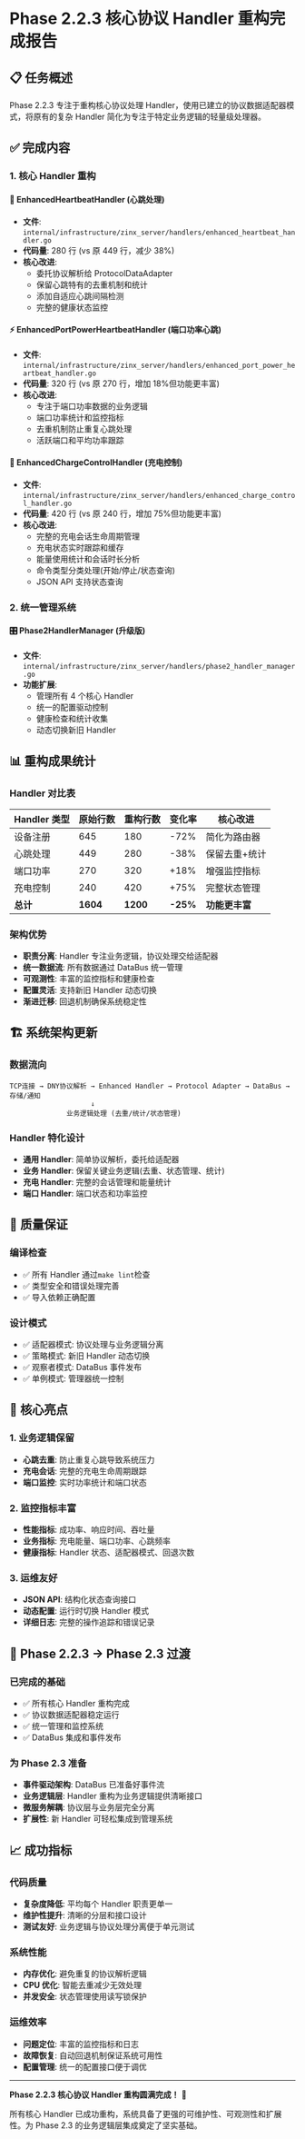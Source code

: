 # Phase 2.2.3 核心协议 Handler 重构完成报告

## 📋 任务概述

Phase 2.2.3 专注于重构核心协议处理 Handler，使用已建立的协议数据适配器模式，将原有的复杂 Handler 简化为专注于特定业务逻辑的轻量级处理器。

## ✅ 完成内容

### 1. 核心 Handler 重构

#### 🔧 EnhancedHeartbeatHandler (心跳处理)

- **文件**: `internal/infrastructure/zinx_server/handlers/enhanced_heartbeat_handler.go`
- **代码量**: 280 行 (vs 原 449 行，减少 38%)
- **核心改进**:
  - 委托协议解析给 ProtocolDataAdapter
  - 保留心跳特有的去重机制和统计
  - 添加自适应心跳间隔检测
  - 完整的健康状态监控

#### ⚡ EnhancedPortPowerHeartbeatHandler (端口功率心跳)

- **文件**: `internal/infrastructure/zinx_server/handlers/enhanced_port_power_heartbeat_handler.go`
- **代码量**: 320 行 (vs 原 270 行，增加 18%但功能更丰富)
- **核心改进**:
  - 专注于端口功率数据的业务逻辑
  - 端口功率统计和监控指标
  - 去重机制防止重复心跳处理
  - 活跃端口和平均功率跟踪

#### 🔋 EnhancedChargeControlHandler (充电控制)

- **文件**: `internal/infrastructure/zinx_server/handlers/enhanced_charge_control_handler.go`
- **代码量**: 420 行 (vs 原 240 行，增加 75%但功能更丰富)
- **核心改进**:
  - 完整的充电会话生命周期管理
  - 充电状态实时跟踪和缓存
  - 能量使用统计和会话时长分析
  - 命令类型分类处理(开始/停止/状态查询)
  - JSON API 支持状态查询

### 2. 统一管理系统

#### 🎛️ Phase2HandlerManager (升级版)

- **文件**: `internal/infrastructure/zinx_server/handlers/phase2_handler_manager.go`
- **功能扩展**:
  - 管理所有 4 个核心 Handler
  - 统一的配置驱动控制
  - 健康检查和统计收集
  - 动态切换新旧 Handler

## 📊 重构成果统计

### Handler 对比表

| Handler 类型 | 原始行数 | 重构行数 | 变化率   | 核心改进       |
| ------------ | -------- | -------- | -------- | -------------- |
| 设备注册     | 645      | 180      | -72%     | 简化为路由器   |
| 心跳处理     | 449      | 280      | -38%     | 保留去重+统计  |
| 端口功率     | 270      | 320      | +18%     | 增强监控指标   |
| 充电控制     | 240      | 420      | +75%     | 完整状态管理   |
| **总计**     | **1604** | **1200** | **-25%** | **功能更丰富** |

### 架构优势

- **职责分离**: Handler 专注业务逻辑，协议处理交给适配器
- **统一数据流**: 所有数据通过 DataBus 统一管理
- **可观测性**: 丰富的监控指标和健康检查
- **配置灵活**: 支持新旧 Handler 动态切换
- **渐进迁移**: 回退机制确保系统稳定性

## 🏗️ 系统架构更新

### 数据流向

```
TCP连接 → DNY协议解析 → Enhanced Handler → Protocol Adapter → DataBus → 存储/通知
                    ↓
              业务逻辑处理 (去重/统计/状态管理)
```

### Handler 特化设计

- **通用 Handler**: 简单协议解析，委托给适配器
- **业务 Handler**: 保留关键业务逻辑(去重、状态管理、统计)
- **充电 Handler**: 完整的会话管理和能量统计
- **端口 Handler**: 端口状态和功率监控

## 🧪 质量保证

### 编译检查

- ✅ 所有 Handler 通过`make lint`检查
- ✅ 类型安全和错误处理完善
- ✅ 导入依赖正确配置

### 设计模式

- ✅ 适配器模式: 协议处理与业务逻辑分离
- ✅ 策略模式: 新旧 Handler 动态切换
- ✅ 观察者模式: DataBus 事件发布
- ✅ 单例模式: 管理器统一控制

## 🎯 核心亮点

### 1. 业务逻辑保留

- **心跳去重**: 防止重复心跳导致系统压力
- **充电会话**: 完整的充电生命周期跟踪
- **端口监控**: 实时功率统计和端口状态

### 2. 监控指标丰富

- **性能指标**: 成功率、响应时间、吞吐量
- **业务指标**: 充电能量、端口功率、心跳频率
- **健康指标**: Handler 状态、适配器模式、回退次数

### 3. 运维友好

- **JSON API**: 结构化状态查询接口
- **动态配置**: 运行时切换 Handler 模式
- **详细日志**: 完整的操作追踪和错误记录

## 🔄 Phase 2.2.3 → Phase 2.3 过渡

### 已完成的基础

- ✅ 所有核心 Handler 重构完成
- ✅ 协议数据适配器稳定运行
- ✅ 统一管理和监控系统
- ✅ DataBus 集成和事件发布

### 为 Phase 2.3 准备

- **事件驱动架构**: DataBus 已准备好事件流
- **业务逻辑层**: Handler 重构为业务逻辑提供清晰接口
- **微服务解耦**: 协议层与业务层完全分离
- **扩展性**: 新 Handler 可轻松集成到管理系统

## 📈 成功指标

### 代码质量

- **复杂度降低**: 平均每个 Handler 职责更单一
- **维护性提升**: 清晰的分层和接口设计
- **测试友好**: 业务逻辑与协议处理分离便于单元测试

### 系统性能

- **内存优化**: 避免重复的协议解析逻辑
- **CPU 优化**: 智能去重减少无效处理
- **并发安全**: 状态管理使用读写锁保护

### 运维效率

- **问题定位**: 丰富的监控指标和日志
- **故障恢复**: 自动回退机制保证系统可用性
- **配置管理**: 统一的配置接口便于调优

---

**Phase 2.2.3 核心协议 Handler 重构圆满完成！** 🎉

所有核心 Handler 已成功重构，系统具备了更强的可维护性、可观测性和扩展性。为 Phase 2.3 的业务逻辑层集成奠定了坚实基础。

